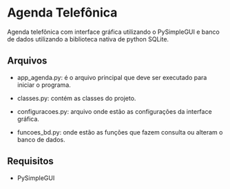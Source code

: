 # Agenda Telefônica

<p>Agenda telefônica com interface gráfica utilizando o PySimpleGUI e banco de dados utilizando a biblioteca nativa de python SQLite.<p>

## Arquivos
- app_agenda.py: é o arquivo principal que deve ser executado para iniciar o programa.

- classes.py: contém as classes do projeto.

- configuracoes.py: arquivo onde estão as configurações da interface gráfica.

- funcoes_bd.py: onde estão as funções que fazem consulta ou alteram o banco de dados.

## Requisitos
- PySimpleGUI
